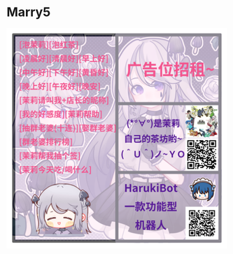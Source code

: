 # Marry5

<p align="center">
  <a href="https://github.com/ProjectYinai/Marry5">
    <img src="yourmoln\src\plugins\marry\marry_help.png">
  </a>
</p>